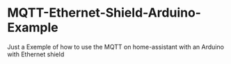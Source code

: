 # MQTT-Ethernet-Shield-Arduino-Example

Just a Exemple of how to use the MQTT on home-assistant with an Arduino with Ethernet shield
